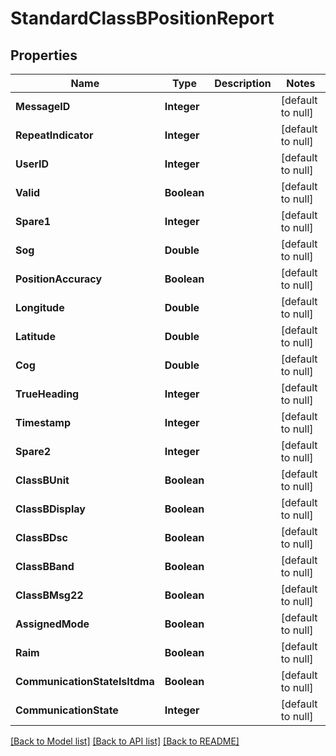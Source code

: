 # StandardClassBPositionReport
## Properties

| Name | Type | Description | Notes |
|------------ | ------------- | ------------- | -------------|
| **MessageID** | **Integer** |  | [default to null] |
| **RepeatIndicator** | **Integer** |  | [default to null] |
| **UserID** | **Integer** |  | [default to null] |
| **Valid** | **Boolean** |  | [default to null] |
| **Spare1** | **Integer** |  | [default to null] |
| **Sog** | **Double** |  | [default to null] |
| **PositionAccuracy** | **Boolean** |  | [default to null] |
| **Longitude** | **Double** |  | [default to null] |
| **Latitude** | **Double** |  | [default to null] |
| **Cog** | **Double** |  | [default to null] |
| **TrueHeading** | **Integer** |  | [default to null] |
| **Timestamp** | **Integer** |  | [default to null] |
| **Spare2** | **Integer** |  | [default to null] |
| **ClassBUnit** | **Boolean** |  | [default to null] |
| **ClassBDisplay** | **Boolean** |  | [default to null] |
| **ClassBDsc** | **Boolean** |  | [default to null] |
| **ClassBBand** | **Boolean** |  | [default to null] |
| **ClassBMsg22** | **Boolean** |  | [default to null] |
| **AssignedMode** | **Boolean** |  | [default to null] |
| **Raim** | **Boolean** |  | [default to null] |
| **CommunicationStateIsItdma** | **Boolean** |  | [default to null] |
| **CommunicationState** | **Integer** |  | [default to null] |

[[Back to Model list]](../README.md#documentation-for-models) [[Back to API list]](../README.md#documentation-for-api-endpoints) [[Back to README]](../README.md)

